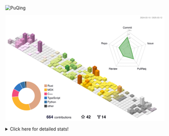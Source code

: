 ![PuQing](https://user-images.githubusercontent.com/27223114/171565019-9a56fae6-b08b-421f-99db-7e830da42371.png)

![](./profile-3d-contrib/profile-season-animate.svg)

<details>
<summary>Click here for detailed stats!</summary>

<!--START_SECTION:waka-->
![Lines of code](https://img.shields.io/badge/From%20Hello%20World%20I%27ve%20Written-2.1%20million%20lines%20of%20code-blue)

**🐱 My GitHub Data** 

> 📦 433.2 kB Used in GitHub's Storage 
 > 
> 🏆 96 Contributions in the Year 2025
 > 
> 🚫 Not Opted to Hire
 > 
> 📜 42 Public Repositories 
 > 
> 🔑 33 Private Repositories 
 > 
**I'm an Early 🐤** 

```text
🌞 Morning                616 commits         ██░░░░░░░░░░░░░░░░░░░░░░░   06.99 % 
🌆 Daytime                3909 commits        ███████████░░░░░░░░░░░░░░   44.36 % 
🌃 Evening                2088 commits        ██████░░░░░░░░░░░░░░░░░░░   23.70 % 
🌙 Night                  2198 commits        ██████░░░░░░░░░░░░░░░░░░░   24.95 % 
```


📊 **This Week I Spent My Time On** 

```text
💬 Programming Languages: 
C++                      7 hrs 39 mins       █████░░░░░░░░░░░░░░░░░░░░   20.15 % 
Python                   6 hrs 47 mins       ████░░░░░░░░░░░░░░░░░░░░░   17.88 % 
CLI                      6 hrs 28 mins       ████░░░░░░░░░░░░░░░░░░░░░   17.07 % 
Other                    4 hrs 32 mins       ███░░░░░░░░░░░░░░░░░░░░░░   11.97 % 
Music                    3 hrs 18 mins       ██░░░░░░░░░░░░░░░░░░░░░░░   08.73 % 

🔥 Editors: 
VS Code                  20 hrs 56 mins      ██████████████░░░░░░░░░░░   55.10 % 
Ghostty                  6 hrs 28 mins       ████░░░░░░░░░░░░░░░░░░░░░   17.07 % 
NetEaseMusic             3 hrs 18 mins       ██░░░░░░░░░░░░░░░░░░░░░░░   08.73 % 
Telegram                 3 hrs 6 mins        ██░░░░░░░░░░░░░░░░░░░░░░░   08.18 % 
Zotero                   2 hrs 39 mins       ██░░░░░░░░░░░░░░░░░░░░░░░   06.98 % 

💻 Operating System: 
Mac                      20 hrs 56 mins      ██████████████░░░░░░░░░░░   55.14 % 
WSL                      12 hrs 3 mins       ████████░░░░░░░░░░░░░░░░░   31.74 % 
Linux                    4 hrs 59 mins       ███░░░░░░░░░░░░░░░░░░░░░░   13.12 % 
```


<!--END_SECTION:waka-->
</details>
